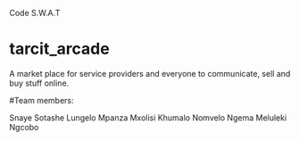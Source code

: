 Code S.W.A.T
# tarcit_arcade
A market place for service providers and everyone to communicate, sell and buy stuff online.

#Team members:

Snaye Sotashe
Lungelo Mpanza
Mxolisi Khumalo
Nomvelo Ngema
Meluleki Ngcobo
